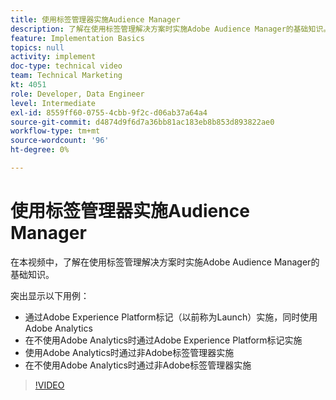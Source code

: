 ```yaml
---
title: 使用标签管理器实施Audience Manager
description: 了解在使用标签管理解决方案时实施Adobe Audience Manager的基础知识。
feature: Implementation Basics
topics: null
activity: implement
doc-type: technical video
team: Technical Marketing
kt: 4051
role: Developer, Data Engineer
level: Intermediate
exl-id: 8559ff60-0755-4cbb-9f2c-d06ab37a64a4
source-git-commit: d4874d9f6d7a36bb81ac183eb8b853d893822ae0
workflow-type: tm+mt
source-wordcount: '96'
ht-degree: 0%

---
```


# 使用标签管理器实施Audience Manager

在本视频中，了解在使用标签管理解决方案时实施Adobe Audience Manager的基础知识。

突出显示以下用例：

* 通过Adobe Experience Platform标记（以前称为Launch）实施，同时使用Adobe Analytics
* 在不使用Adobe Analytics时通过Adobe Experience Platform标记实施
* 使用Adobe Analytics时通过非Adobe标签管理器实施
* 在不使用Adobe Analytics时通过非Adobe标签管理器实施

>[!VIDEO](https://video.tv.adobe.com/v/33580/?quality=12&captions=chi_hans)
